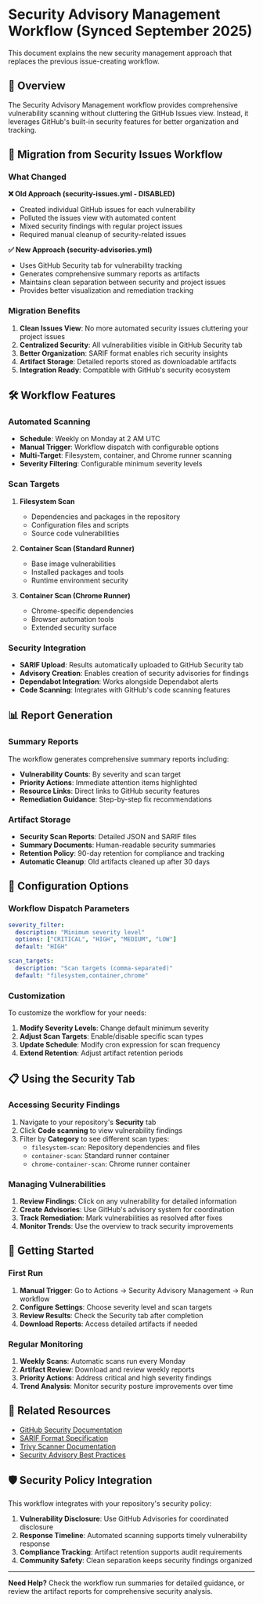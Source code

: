 # Security Advisory Management Workflow (Synced September 2025)

This document explains the new security management approach that replaces the previous issue-creating workflow.

## 🎯 Overview

The Security Advisory Management workflow provides comprehensive vulnerability scanning without cluttering the GitHub Issues view. Instead, it leverages GitHub's built-in security features for better organization and tracking.

## 🔄 Migration from Security Issues Workflow

### What Changed

**❌ Old Approach (security-issues.yml - DISABLED)**

- Created individual GitHub issues for each vulnerability
- Polluted the issues view with automated content
- Mixed security findings with regular project issues
- Required manual cleanup of security-related issues

**✅ New Approach (security-advisories.yml)**

- Uses GitHub Security tab for vulnerability tracking
- Generates comprehensive summary reports as artifacts
- Maintains clean separation between security and project issues
- Provides better visualization and remediation tracking

### Migration Benefits

1. **Clean Issues View**: No more automated security issues cluttering your project issues
2. **Centralized Security**: All vulnerabilities visible in GitHub Security tab
3. **Better Organization**: SARIF format enables rich security insights
4. **Artifact Storage**: Detailed reports stored as downloadable artifacts
5. **Integration Ready**: Compatible with GitHub's security ecosystem

## 🛠️ Workflow Features

### Automated Scanning

- **Schedule**: Weekly on Monday at 2 AM UTC
- **Manual Trigger**: Workflow dispatch with configurable options
- **Multi-Target**: Filesystem, container, and Chrome runner scanning
- **Severity Filtering**: Configurable minimum severity levels

### Scan Targets

1. **Filesystem Scan**

   - Dependencies and packages in the repository
   - Configuration files and scripts
   - Source code vulnerabilities

2. **Container Scan (Standard Runner)**

   - Base image vulnerabilities
   - Installed packages and tools
   - Runtime environment security

3. **Container Scan (Chrome Runner)**
   - Chrome-specific dependencies
   - Browser automation tools
   - Extended security surface

### Security Integration

- **SARIF Upload**: Results automatically uploaded to GitHub Security tab
- **Advisory Creation**: Enables creation of security advisories for findings
- **Dependabot Integration**: Works alongside Dependabot alerts
- **Code Scanning**: Integrates with GitHub's code scanning features

## 📊 Report Generation

### Summary Reports

The workflow generates comprehensive summary reports including:

- **Vulnerability Counts**: By severity and scan target
- **Priority Actions**: Immediate attention items highlighted
- **Resource Links**: Direct links to GitHub security features
- **Remediation Guidance**: Step-by-step fix recommendations

### Artifact Storage

- **Security Scan Reports**: Detailed JSON and SARIF files
- **Summary Documents**: Human-readable security summaries
- **Retention Policy**: 90-day retention for compliance and tracking
- **Automatic Cleanup**: Old artifacts cleaned up after 30 days

## 🔧 Configuration Options

### Workflow Dispatch Parameters

```yaml
severity_filter:
  description: "Minimum severity level"
  options: ["CRITICAL", "HIGH", "MEDIUM", "LOW"]
  default: "HIGH"

scan_targets:
  description: "Scan targets (comma-separated)"
  default: "filesystem,container,chrome"
```

### Customization

To customize the workflow for your needs:

1. **Modify Severity Levels**: Change default minimum severity
2. **Adjust Scan Targets**: Enable/disable specific scan types
3. **Update Schedule**: Modify cron expression for scan frequency
4. **Extend Retention**: Adjust artifact retention periods

## 📋 Using the Security Tab

### Accessing Security Findings

1. Navigate to your repository's **Security** tab
2. Click **Code scanning** to view vulnerability findings
3. Filter by **Category** to see different scan types:
   - `filesystem-scan`: Repository dependencies and files
   - `container-scan`: Standard runner container
   - `chrome-container-scan`: Chrome runner container

### Managing Vulnerabilities

1. **Review Findings**: Click on any vulnerability for detailed information
2. **Create Advisories**: Use GitHub's advisory system for coordination
3. **Track Remediation**: Mark vulnerabilities as resolved after fixes
4. **Monitor Trends**: Use the overview to track security improvements

## 🚀 Getting Started

### First Run

1. **Manual Trigger**: Go to Actions → Security Advisory Management → Run workflow
2. **Configure Settings**: Choose severity level and scan targets
3. **Review Results**: Check the Security tab after completion
4. **Download Reports**: Access detailed artifacts if needed

### Regular Monitoring

1. **Weekly Scans**: Automatic scans run every Monday
2. **Artifact Review**: Download and review weekly reports
3. **Priority Actions**: Address critical and high severity findings
4. **Trend Analysis**: Monitor security posture improvements over time

## 🔗 Related Resources

- [GitHub Security Documentation](https://docs.github.com/en/code-security)
- [SARIF Format Specification](https://docs.github.com/en/code-security/code-scanning/integrating-with-code-scanning/sarif-support-for-code-scanning)
- [Trivy Scanner Documentation](https://trivy.dev/)
- [Security Advisory Best Practices](https://docs.github.com/en/code-security/security-advisories)

## 🛡️ Security Policy Integration

This workflow integrates with your repository's security policy:

1. **Vulnerability Disclosure**: Use GitHub Advisories for coordinated disclosure
2. **Response Timeline**: Automated scanning supports timely vulnerability response
3. **Compliance Tracking**: Artifact retention supports audit requirements
4. **Community Safety**: Clean separation keeps security findings organized

---

**Need Help?** Check the workflow run summaries for detailed guidance, or review the artifact reports for comprehensive security analysis.
